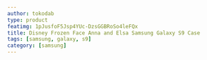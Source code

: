 ```yaml
---
author: tokodab
type: product
featimg: 1pJusfoF5Jsp4YUc-DzsGGBRoSo4leFQx
title: Disney Frozen Face Anna and Elsa Samsung Galaxy S9 Case
tags: [samsung, galaxy, s9]
category: [samsung]
---
```

